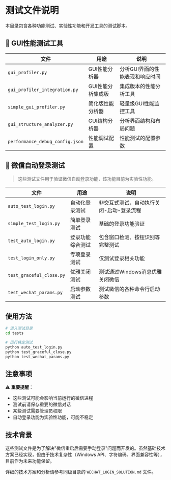 # 测试文件说明

本目录包含各种功能测试、实验性功能和开发工具的测试脚本。

## 🧪 GUI性能测试工具

| 文件 | 用途 | 说明 |
|------|------|------|
| `gui_profiler.py` | GUI性能分析器 | 分析GUI界面的性能表现和响应时间 |
| `gui_profiler_integration.py` | GUI性能分析集成版 | 集成版本的性能分析工具 |
| `simple_gui_profiler.py` | 简化版性能分析器 | 轻量级GUI性能监控工具 |
| `gui_structure_analyzer.py` | GUI结构分析器 | 分析界面结构和布局问题 |
| `performance_debug_config.json` | 性能调试配置 | 性能测试的配置参数 |

## 🔐 微信自动登录测试

> 这些测试文件用于验证微信自动登录功能，该功能目前为实验性功能。

| 文件 | 用途 | 说明 |
|------|------|------|
| `auto_test_login.py` | 自动化登录测试 | 非交互式测试，自动执行关闭-启动-登录流程 |
| `simple_test_login.py` | 简单登录测试 | 基础的登录功能验证 |
| `test_auto_login.py` | 登录功能综合测试 | 包含窗口检测、按钮识别等完整测试 |
| `test_login_only.py` | 专项登录测试 | 仅测试登录相关功能 |
| `test_graceful_close.py` | 优雅关闭测试 | 测试通过Windows消息优雅关闭微信 |
| `test_wechat_params.py` | 启动参数测试 | 测试微信的各种命令行启动参数 |

## 使用方法

```bash
# 进入测试目录
cd tests

# 运行特定测试
python auto_test_login.py
python test_graceful_close.py
python test_wechat_params.py
```

## 注意事项

⚠️ **重要提醒**：
- 这些测试可能会影响当前运行的微信进程
- 测试前请保存重要的微信对话
- 某些测试需要管理员权限
- 自动登录功能为实验性功能，可能不稳定

## 技术背景

这些测试文件是为了解决"微信重启后需要手动登录"问题而开发的。虽然基础技术方案已经实现，但由于技术复杂性（Windows API、字符编码、界面兼容性等），目前作为未来功能保留。

详细的技术方案和分析请参考同级目录的 `WECHAT_LOGIN_SOLUTION.md` 文件。
